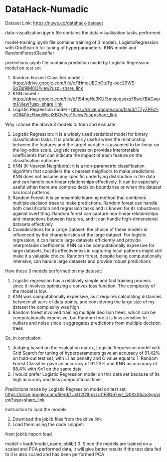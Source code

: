 # DataHack-Numadic
Dataset Link: https://nuws.co/datahack-dataset

data-visualization.ipynb file contains the data visualization tasks performed 

model-training.ipynb file contains training of 3 models, LogisticRegression with GridSearch for tuning of hyperparameters, KNN model and RandomForestClassifier

predictions.ipynb file contains prediction made by Logistic Regression model on test set

1. Random Forsest Classifier model - https://drive.google.com/file/d/1HmoUEDoCtuTg-oec29WS-GxZsj9iM0l3/view?usp=share_link
2. KNN model - https://drive.google.com/file/d/1S4ngHe3KUf3mojegsdxs76we7BAGwpm1/view?usp=share_link
3. Logistic Regression model - https://drive.google.com/file/d/1T7yZPFcf-eG640hzFbxqWccjXBOyFcc1/view?usp=share_link

Why i chose the above 3 models to train and evaluate:
1. Logistic Regression: it is a widely used statistical model for binary classification tasks. It is particularly useful when the relationship between the features and the target variable is assumed to be linear on the log-odds scale. Logistic regression provides interpretable coefficients that can indicate the impact of each feature on the classification outcome
2. KNN (K-Nearest Neighbors): it is a non-parametric classification algorithm that considers the k nearest neighbors to make predictions. KNN does not assume any specific underlying distribution in the data and can handle non-linear relationships effectively. It can be especially useful when there are complex decision boundaries or when the dataset has local patterns.
3. Random Forest: it is an ensemble learning method that combines multiple decision trees to make predictions. Random forest can handle both classification and regression tasks and is known for its robustness against overfitting. Random forest can capture non-linear relationships and interactions between features, and it can handle high-dimensional datasets effectively
4. Considerations for a Large Dataset: the choice of these models is influenced by the characteristics of the large dataset. For logistic regression, it can handle large datasets efficiently and provide interpretable coefficients. KNN can be computationally expensive for large datasets, but its effectiveness in capturing local patterns might still make it a valuable choice. Random forest, despite being computationally intensive, can handle large datasets and provide robust predictions

How these 3 models performed on my dataset:
1. Logistic regression has a relatively simple and fast training process since it involves optimizing a convex loss function. The complexity of the model is low.
2. KNN was computationally expensive, as it requires calculating distances between all pairs of data points, and considering the large size of my dataset the complexity was high
3. Random forest involved training multiple decision trees, which can be computationally expensive, but Random forest is less sensitive to outliers and noise since it aggregates predictions from multiple decision trees

So, in conclusion:
1. Judging based on the evaluation matrix, Logistic Regression model with Grid Search for tuning of hyperparameters gave an accuracy of 91.42% on hold-out test set, with L1 as penalty and C value equal to 1. Random Forest Classifier gave an accuracy of 91.23% and KNN an accuracy of 88.4% with K=1 on the same data
2. I would prefer Logistic Regression model on this data set because of its high accuracy and less computational time

Predictions made by Logistic Regression model on test set: https://drive.google.com/file/d/1UxU2C10pxLuI1EBN67wz_Q0Xk06Jo3yp/view?usp=share_link

Instruction to load the models: 
1. Download the joblib files from the drive link
2. Load them using the code snippet:

from joblib import load

model = load('model_name.joblib')
3. Since the models are trained on a scaled and PCA performed data, it will give better results if the test data fed to it is also scaled and has been performed PCA
